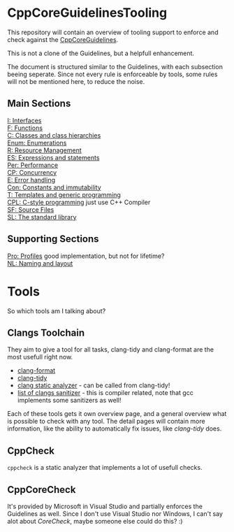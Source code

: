 # CppCoreGuidelinesTooling

This repository will contain an overview of tooling support to enforce and check against the [CppCoreGuidelines](https://github.com/isocpp/CppCoreGuidelines).

This is not a clone of the Guidelines, but a helpfull enhancement.

The document is structured similar to the Guidelines, with each
subsection beeing seperate. Since not every rule is enforceable by tools,
some rules will not be mentioned here, to reduce the noise.

## Main Sections

[I: Interfaces](interfaces.md)  
[F: Functions](functions.md)  
[C: Classes and class hierarchies]()  
[Enum: Enumerations](enumerations.md)  
[R: Resource Management](resource_management.md)  
[ES: Expressions and statements]()  
[Per: Performance](performance.md)  
[CP: Concurrency]()  
[E: Error handling](error_handling.md)  
[Con: Constants and immutability](constants.md)  
[T: Templates and generic programming]()  
[CPL: C-style programming]() just use C++ Compiler  
[SF: Source Files]()  
[SL: The standard library]()  

## Supporting Sections

[Pro: Profiles]() good implementation, but not for lifetime?  
[NL: Naming and layout]()  

# Tools

So which tools am I talking about?

## Clangs Toolchain
They aim to give a tool for all tasks, clang-tidy and clang-format are the most usefull right now.

- [clang-format](http://clang.llvm.org/docs/ClangFormat.html)
- [clang-tidy](http://clang.llvm.org/extra/clang-tidy/index.html)
- [clang static analyzer](http://clang-analyzer.llvm.org/) - can be called from clang-tidy!
- [list of clangs sanitizer](http://clang.llvm.org/docs/index.html) - this is compiler related, note that gcc implements some sanitizers as well!

Each of these tools gets it own overview page, and a general overview what is possible to check with any tool.
The detail pages will contain more information, like the ability to automatically fix issues, like *clang-tidy* does.

## CppCheck

`cppcheck` is a static analyzer that implements a lot of usefull checks.

## CppCoreCheck

It's provided by Microsoft in Visual Studio and partially enforces the
Guidelines as well.
Since I don't use Visual Studio nor Windows, I can't say alot about *CoreCheck*, maybe someone else could do this? :)

